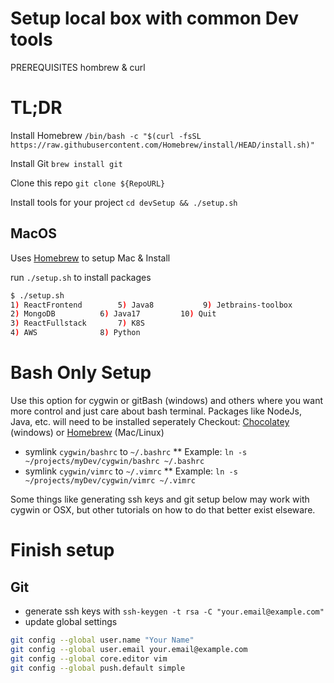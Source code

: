 # Setup local box with common Dev tools
PREREQUISITES
hombrew & curl

# TL;DR
Install Homebrew
`/bin/bash -c "$(curl -fsSL https://raw.githubusercontent.com/Homebrew/install/HEAD/install.sh)"`

Install Git
`brew install git`

Clone this repo
`git clone ${RepoURL}`

Install tools for your project
`cd devSetup && ./setup.sh`


## MacOS
Uses [Homebrew](https://brew.sh/) to setup Mac & Install

run `./setup.sh` to install packages
```bash
$ ./setup.sh
1) ReactFrontend        5) Java8	       9) Jetbrains-toolbox
2) MongoDB	        6) Java17	      10) Quit
3) ReactFullstack       7) K8S
4) AWS		        8) Python
```

# Bash Only Setup
Use this option for cygwin or gitBash (windows) and others where you want more control and just care about bash terminal.
Packages like NodeJs, Java, etc. will need to be installed seperately
Checkout: [Chocolatey](https://chocolatey.org/install) (windows) or [Homebrew](https://brew.sh/) (Mac/Linux)

* symlink `cygwin/bashrc` to `~/.bashrc`
** Example: `ln -s ~/projects/myDev/cygwin/bashrc ~/.bashrc`
* symlink `cygwin/vimrc` to `~/.vimrc`
** Example: `ln -s ~/projects/myDev/cygwin/vimrc ~/.vimrc`

Some things like generating ssh keys and git setup below may work with cygwin
or OSX, but other tutorials on how to do that better exist elseware.


# Finish setup
## Git
* generate ssh keys with `ssh-keygen -t rsa -C "your.email@example.com"`
* update global settings

```bash
git config --global user.name "Your Name"
git config --global user.email your.email@example.com
git config --global core.editor vim
git config --global push.default simple

```


